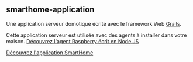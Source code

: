 ## smarthome-application

Une application serveur domotique écrite avec le framework Web [Grails](http://www.grails.org).

Cette application serveur est utilisée avec des agents à installer dans votre maison. 
[Découvrez l'agent Raspberry écrit en Node.JS](https://github.com/gelleouet/smarthome-raspberry)

[Découvrez l'application SmartHome](https://www.jdevops.com/smarthome/site/decouvrir)
